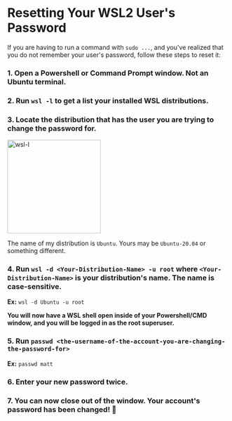 # Resetting Your WSL2 User's Password

If you are having to run a command with `sudo ...`, and you've realized that you do not remember your user's password, follow these steps to reset it:

### 1. Open a Powershell or Command Prompt window. **Not an Ubuntu terminal.**

### 2. Run `wsl -l` to get a list your installed WSL distributions.

### 3. Locate the distribution that has the user you are trying to change the password for.

<img width="213" alt="wsl-l" src="https://user-images.githubusercontent.com/99351305/167859579-4d612da3-3afa-4cad-b337-e2cc418b9ef2.PNG">

The name of my distribution is `Ubuntu`. Yours may be `Ubuntu-20.04` or something different.

### 4. Run `wsl -d <Your-Distribution-Name> -u root` where `<Your-Distribution-Name>` is your distribution's name. The name is case-sensitive.

**Ex:** `wsl -d Ubuntu -u root`

**You will now have a WSL shell open inside of your Powershell/CMD window, and you will be logged in as the root superuser.**

### 5. Run `passwd <the-username-of-the-account-you-are-changing-the-password-for>`

**Ex:** `passwd matt`

### 6. Enter your new password twice.

### 7. You can now close out of the window. Your account's password has been changed! 🎉
